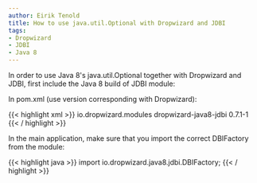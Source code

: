 ```yaml
---
author: Eirik Tenold
title: How to use java.util.Optional with Dropwizard and JDBI
tags:
- Dropwizard
- JDBI
- Java 8
---
```


In order to use Java 8's java.util.Optional together with Dropwizard and JDBI, first include the Java 8 build of JDBI module:

In pom.xml (use version corresponding with Dropwizard):

{{< highlight xml >}}
<dependency>
	<groupId>io.dropwizard.modules</groupId>
	<artifactId>dropwizard-java8-jdbi</artifactId>
	<version>0.7.1-1</version>
</dependency>
{{< / highlight >}}

In the main application, make sure that you import the correct DBIFactory from the module:

{{< highlight java >}}
import io.dropwizard.java8.jdbi.DBIFactory;
{{< / highlight >}}
